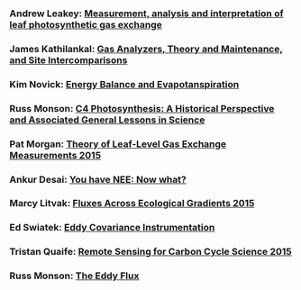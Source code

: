 ### Andrew Leakey: [Measurement, analysis and interpretation of leaf photosynthetic gas exchange](https://www.youtube.com/watch?v=661WI5U503U)

### James Kathilankal: [Gas Analyzers, Theory and Maintenance, and Site Intercomparisons](https://www.youtube.com/watch?v=mNOoR4aouzg)

### Kim Novick: [Energy Balance and Evapotanspiration](https://www.youtube.com/watch?v=1uhFRgf-1UM)

### Russ Monson: [C4 Photosynthesis: A Historical Perspective and Associated General Lessons in Science](https://www.youtube.com/watch?v=5BPtY3rSYFI&t=4s)

### Pat Morgan: [Theory of Leaf-Level Gas Exchange Measurements 2015](https://www.youtube.com/watch?v=qPd8iMpgNmA)

### Ankur Desai: [You have NEE: Now what?](https://www.youtube.com/watch?v=7pUZ1yGH034)

### Marcy Litvak: [Fluxes Across Ecological Gradients 2015](https://www.youtube.com/watch?v=LJBevHvNvWM)

### Ed Swiatek: [Eddy Covariance Instrumentation](https://www.youtube.com/watch?v=5xSTPcUosXk)

### Tristan Quaife: [Remote Sensing for Carbon Cycle Science 2015](https://youtu.be/BILPrj554Eg)

### Russ Monson: [The Eddy Flux](https://www.youtube.com/watch?v=_h3AkHABklM&t=2s)





